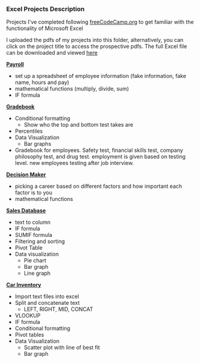 ### Excel Projects Description

Projects I've completed following [freeCodeCamp.org](https://www.youtube.com/watch?v=Vl0H-qTclOg&t=3582s&ab_channel=freeCodeCamp.org) to get familiar with the functionality of Microsoft Excel

I uploaded the pdfs of my projects into this folder, alternatively, you can click on the project title to access the prospective pdfs. 
The full Excel file can be downloaded and viewed [here](https://github.com/shyrlee/Shirley-Xia-Portfolio/blob/3e88f7281e1510c661916057364fb0b24ab92479/Excel%20Projects/Excel%20Projects.xlsx)

**[Payroll](https://github.com/shyrlee/Shirley-Xia-Portfolio/blob/3e88f7281e1510c661916057364fb0b24ab92479/Excel%20Projects/Excel%20-%20Payroll.pdf)**
- set up a spreadsheet of employee information (fake information, fake name, hours and pay)
- mathematical functions (multiply, divide, sum)
- IF formula

**[Gradebook](https://github.com/shyrlee/Shirley-Xia-Portfolio/blob/3e88f7281e1510c661916057364fb0b24ab92479/Excel%20Projects/Excel%20-%20Gradebook.pdf)**
- Conditional formatting
    - Show who the top and bottom test takes are
- Percentiles
- Data Visualization
    - Bar graphs
- Gradebook for employees. Safety test, financial skills test, company philosophy test, and drug test. employment is given based on testing level. new employees testing after job interview.

**[Decision Maker](https://github.com/shyrlee/Shirley-Xia-Portfolio/blob/f5a92f4f6dace26d6a724a27d3e971fbfdd6eee2/Excel%20Projects/Excel%20-%20Decision%20Maker.pdf)**
- picking a career based on different factors and how important each factor is to you
- mathematical functions

**[Sales Database](https://github.com/shyrlee/Shirley-Xia-Portfolio/blob/73e06e7be0305c9132e2d574b50ddda912bbaddc/Excel%20Projects/Excel%20-%20Sales%20Database.pdf)**
- text to column
- IF formula
- SUMIF formula
- Filtering and sorting
- Pivot Table
- Data visualization
    - Pie chart
    - Bar graph
    - Line graph

**[Car Inventory](https://github.com/shyrlee/Shirley-Xia-Portfolio/blob/73e06e7be0305c9132e2d574b50ddda912bbaddc/Excel%20Projects/Excel%20-%20Car%20Inventory.pdf)**
- Import text files into excel
- Split and concatenate text
    - LEFT, RIGHT, MID, CONCAT
- VLOOKUP
- IF formula
- Conditional formatting
- Pivot tables
- Data Visualization
    - Scatter plot with line of best fit
    - Bar graph

